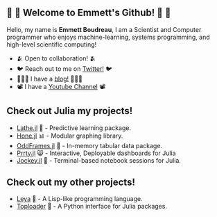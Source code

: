 ## 🧬 🧮 Welcome to Emmett's Github! 🧮 🧬
Hello, my name is **Emmett Boudreau**, I am a Scientist and Computer programmer who enjoys machine-learning, systems programming, and high-level scientific computing!
- 🫂 Open to collaboration! 🫂
- 🐦 Reach out to me on [Twitter!](https://twitter.com/emmettboudgie) 🐦
- 👨🏾‍💻 I have a [blog!](http://medium.com/@emmettgb) 👨🏾‍💻
- 📽️ I have a [Youtube Channel](https://www.youtube.com/channel/UCruzXIngBV2dlgjX1_HZRzw) 📽️
## Check out Julia my projects!
- [Lathe.jl](github.com/ChifiSource/Lathe.jl) 🤖 - Predictive learning package.
- [Hone.jl](github.com/ChifiSource/Hone.jl) 📊 - Modular graphing library.
- [OddFrames.jl](github.com/ChifiSource/OddFrames.jl) 🦸 - In-memory tabular data package.
- [Prrty.jl](github.com/ChifiSource/Prrty.jl) 😸 - Interactive, Deployable dashboards for Julia
- [Jockey.jl](github.com/ChifiSource/Jockey.jl) 🐎 - Terminal-based notebook sessions for Julia.
## Check out my other projects!
- [Leya](https://github.com/emmettgb/Leya) 🦩 - A Lisp-like programming language.
- [Toploader](https://github.com/emmettgb/TopLoader) 🍞 - A Python interface for Julia packages.

